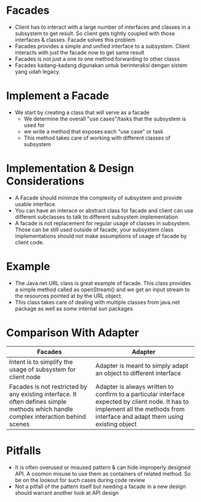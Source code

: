 # Facades
- Client has to interact with a large number of interfaces and classes in a subsystem to get result. So client gets tightly coupled with those interfaces & classes. Facade solves this problem
- Facades provides a simple and unified interface to a subsystem. Client interacts with just the facade now to get same result
- Facades is not just a one to one method forwarding to other classs
- Facades kadang-kadang digunakan untuk berinteraksi dengan sistem yang udah legacy.
# Implement a Facade
- We start by creating a class that will serve as a facade
  - We determine the overall "use cases"/tasks that the subsystem is used for
  - we write a method that exposes each "use case" or task
  - This method takes care of working with different classes of subsystem


# Implementation & Design Considerations

- A Facade should minimze the complexity of subsystem and provide usable interface.
- You can have an interace or abstract class for facade and client can use different subclasses to talk to different subsystem implementation
- A facade is not replacement for regular usage of classes in subsystem. Those can be still used outside of facade, your subsystem class implementations should not make assumptions of usage of facade by client code.


# Example
- The Java.net.URL class is great example of facade. This class provides a simple method called as openStream() and we get an input stream to the resources pointed at by the URL object.
- This class takes care of dealing with multiple classes from java.net package as well as some internal sun packages

# Comparison With Adapter


| Facades                                                                                                                             | Adapter                                                                                                                                                                         |
|-------------------------------------------------------------------------------------------------------------------------------------|---------------------------------------------------------------------------------------------------------------------------------------------------------------------------------|
| Intent is to simplify the usage of subsystem for client node                                                                        | Adapter is meant to simply adapt an object to different interface                                                                                                               |
| Facades is not restricted by any existing interface. It often defines simple methods which handle complex interaction behind scenes | Adapter is always written to confirm to a particular interface expected by client node. It has to implement all the methods from interface and adapt them using existing object |


# Pitfalls 
- It is often overused or misused pattern & can hide improperly designed API. A coomon misuse to use them as containers of related method. So be on the lookout for such cases during code review
- Not a pitfall of the pattern itself but needing a facade in a new design should warrant another look at API design